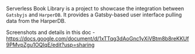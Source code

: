 Serverless Book Library is a project to showcase the integration between `Gatsbyjs` and `HarperDB`. It provides a Gatsby-based user interface pulling data from the HarperDB. 

Screenshots and details in this doc - https://docs.google.com/document/d/1xTTqg3dAoGnc1yXiVBtm8b8reKKUf9PMvpZgu1OQIqE/edit?usp=sharing
